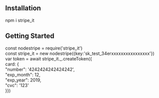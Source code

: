 ## Installation

npm i stripe_it

## Getting Started

const nodestripe =  require('stripe_it') <br />
 const stripe_it = new nodestripe({key:'sk_test_34erxxxxxxxxxxxxxxxx'}) </br >
 var token = await stripe_it._.createToken({ <br />
 card: { <br />
   "number": '4242424242424242', <br />
    "exp_month": 12, <br />
    "exp_year": 2019, <br />
    "cvc": '123' <br />
}}) 

